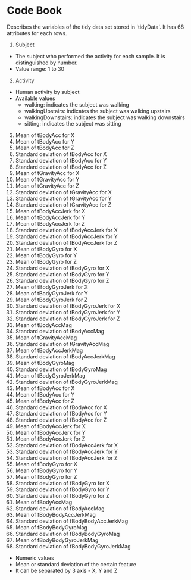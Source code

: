 Code Book
============================

Describes the variables of the tidy data set stored in 'tidyData'.
It has 68 attributes for each rows.

1. Subject
  - The subject who performed the activity for each sample. It is distinguished by number.
  - Value range: 1 to 30
2. Activity
  - Human activity by subject
  - Available values
    - walking: indicates the subject was walking
    - walkingUpstairs: indicates the subject was walking upstairs
    - walkingDownstairs: indicates the subject was walking downstairs
    - sitting: indicates the subject was sitting
3. Mean of tBodyAcc for X
4. Mean of tBodyAcc for Y
5. Mean of tBodyAcc for Z
6. Standard deviation of tBodyAcc for X
7. Standard deviation of tBodyAcc for Y
8. Standard deviation of tBodyAcc for Z
9. Mean of tGravityAcc for X
10. Mean of tGravityAcc for Y
11. Mean of tGravityAcc for Z
12. Standard deviation of tGravityAcc for X
13. Standard deviation of tGravityAcc for Y
14. Standard deviation of tGravityAcc for Z
15. Mean of tBodyAccJerk for X
16. Mean of tBodyAccJerk for Y
17. Mean of tBodyAccJerk for Z
18. Standard deviation of tBodyAccJerk for X
19. Standard deviation of tBodyAccJerk for Y
20. Standard deviation of tBodyAccJerk for Z
21. Mean of tBodyGyro for X
22. Mean of tBodyGyro for Y
23. Mean of tBodyGyro for Z
24. Standard deviation of tBodyGyro for X
25. Standard deviation of tBodyGyro for Y
26. Standard deviation of tBodyGyro for Z
27. Mean of tBodyGyroJerk for X
28. Mean of tBodyGyroJerk for Y
29. Mean of tBodyGyroJerk for Z
30. Standard deviation of tBodyGyroJerk for X
31. Standard deviation of tBodyGyroJerk for Y
32. Standard deviation of tBodyGyroJerk for Z
33. Mean of tBodyAccMag
34. Standard deviation of tBodyAccMag
35. Mean of tGravityAccMag
36. Standard deviation of tGravityAccMag
37. Mean of tBodyAccJerkMag
38. Standard deviation of tBodyAccJerkMag
39. Mean of tBodyGyroMag
40. Standard deviation of tBodyGyroMag
41. Mean of tBodyGyroJerkMag
42. Standard deviation of tBodyGyroJerkMag
43. Mean of fBodyAcc for X
44. Mean of fBodyAcc for Y
45. Mean of fBodyAcc for Z
46. Standard deviation of fBodyAcc for X
47. Standard deviation of fBodyAcc for Y
48. Standard deviation of fBodyAcc for Z
49. Mean of fBodyAccJerk for X
50. Mean of fBodyAccJerk for Y
51. Mean of fBodyAccJerk for Z
52. Standard deviation of fBodyAccJerk for X
53. Standard deviation of fBodyAccJerk for Y
54. Standard deviation of fBodyAccJerk for Z
55. Mean of fBodyGyro for X
56. Mean of fBodyGyro for Y
57. Mean of fBodyGyro for Z
58. Standard deviation of fBodyGyro for X
59. Standard deviation of fBodyGyro for Y
60. Standard deviation of fBodyGyro for Z
61. Mean of fBodyAccMag
62. Standard deviation of fBodyAccMag
63. Mean of fBodyBodyAccJerkMag
64. Standard deviation of fBodyBodyAccJerkMag
65. Mean of fBodyBodyGyroMag
66. Standard deviation of fBodyBodyGyroMag
67. Mean of fBodyBodyGyroJerkMag
68. Standard deviation of fBodyBodyGyroJerkMag
  - Numeric values
  - Mean or standard deviation of the certain feature
  - It can be separated by 3 axis - X, Y and Z

